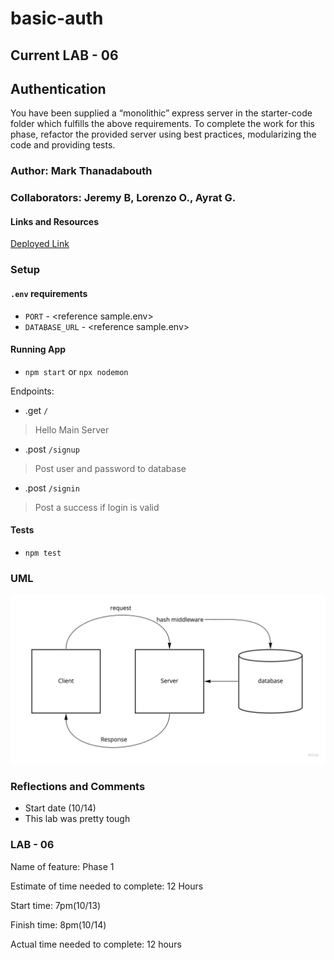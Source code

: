 # basic-auth

## Current LAB - 06

## Authentication

You have been supplied a “monolithic” express server in the starter-code folder which fulfills the above requirements. To complete the work for this phase, refactor the provided server using best practices, modularizing the code and providing tests.

### Author: Mark Thanadabouth

### Collaborators: Jeremy B, Lorenzo O., Ayrat G.

#### Links and Resources
[Deployed Link](https://mt-basic-auth-prod.herokuapp.com/)

### Setup

#### `.env` requirements
- `PORT` - \<reference sample.env>
- `DATABASE_URL` - \<reference sample.env>

#### Running App
- `npm start` or `npx nodemon`

Endpoints:
- .get `/`
> Hello Main Server
- .post `/signup`
> Post user and password to database
- .post `/signin`
> Post a success if login is valid

#### Tests
- `npm test`


### UML
<!-- > <img src="401lab03_UML.jpg" width="300"/> -->
![Lab04 UML](lab06UML.jpg)

### Reflections and Comments
* Start date (10/14)
* This lab was pretty tough

### LAB - 06

Name of feature: Phase 1

Estimate of time needed to complete: 12 Hours

Start time: 7pm(10/13)

Finish time: 8pm(10/14)

Actual time needed to complete: 12 hours
